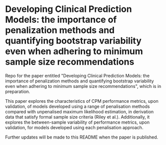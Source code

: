 # Developing Clinical Prediction Models: the importance of penalization methods and quantifying bootstrap variability even when adhering to minimum sample size recommendations
Repo for the paper entitled "Developing Clinical Prediction Models: the importance of penalization methods and quantifying bootstrap variability even when adhering to minimum sample size recommendations", which is in preparation.

This paper explores the characteristics of CPM performance metrics, upon validation, of models developed using a range of penalisation methods compared with unpenalised maximum likelihood estimation, in derivation data that satisfy formal sample size criteria (Riley et al.). Additionally, it explores the between-sample variability of performance metrics, upon validation, for models developed using each penalisation approach. 

Further updates will be made to this README when the paper is published.